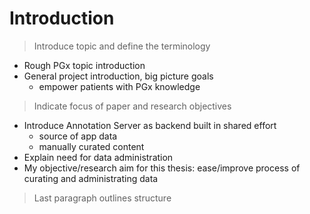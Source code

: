 # Introduction

> Introduce topic and define the terminology

- Rough PGx topic introduction
- General project introduction, big picture goals
  - empower patients with PGx knowledge

> Indicate focus of paper and research objectives

- Introduce Annotation Server as backend built in shared effort
  - source of app data
  - manually curated content
- Explain need for data administration
- My objective/research aim for this thesis: ease/improve process of curating
  and administrating data

> Last paragraph outlines structure
